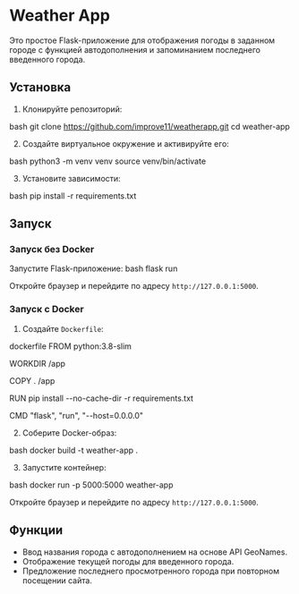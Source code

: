 # Weather App

Это простое Flask-приложение для отображения погоды в заданном городе с функцией автодополнения и запоминанием последнего введенного города.

## Установка

1. Клонируйте репозиторий:
   
bash
   git clone https://github.com/improve11/weatherapp.git
   cd weather-app
   

2. Создайте виртуальное окружение и активируйте его:
   
bash
   python3 -m venv venv
   source venv/bin/activate
   

3. Установите зависимости:
   
bash
   pip install -r requirements.txt
   

## Запуск

### Запуск без Docker

Запустите Flask-приложение:
bash
flask run

Откройте браузер и перейдите по адресу `http://127.0.0.1:5000`.

### Запуск с Docker

1. Создайте `Dockerfile`:

   
dockerfile
   FROM python:3.8-slim

   WORKDIR /app

   COPY . /app

   RUN pip install --no-cache-dir -r requirements.txt

   CMD "flask", "run", "--host=0.0.0.0"
   

2. Соберите Docker-образ:
   
bash
   docker build -t weather-app .
   

3. Запустите контейнер:
   
bash
   docker run -p 5000:5000 weather-app
   

Откройте браузер и перейдите по адресу `http://127.0.0.1:5000`.

## Функции

- Ввод названия города с автодополнением на основе API GeoNames.
- Отображение текущей погоды для введенного города.
- Предложение последнего просмотренного города при повторном посещении сайта.
